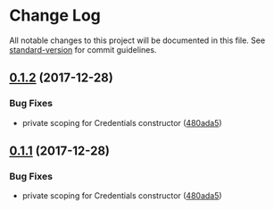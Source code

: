 # Change Log

All notable changes to this project will be documented in this file. See [standard-version](https://github.com/conventional-changelog/standard-version) for commit guidelines.

<a name="0.1.2"></a>
## [0.1.2](https://github.com/ArminTamzarian/aenigma/compare/v0.1.0...v0.1.2) (2017-12-28)


### Bug Fixes

* private scoping for Credentials constructor ([480ada5](https://github.com/ArminTamzarian/aenigma/commit/480ada5))



<a name="0.1.1"></a>
## [0.1.1](https://github.com/ArminTamzarian/aenigma/compare/v0.1.0...v0.1.1) (2017-12-28)


### Bug Fixes

* private scoping for Credentials constructor ([480ada5](https://github.com/ArminTamzarian/aenigma/commit/480ada5))
